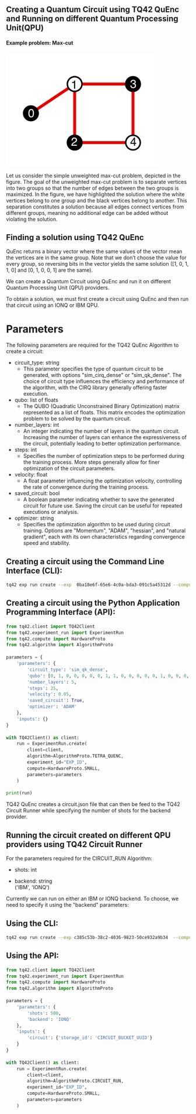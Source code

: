 Creating a Quantum Circuit using TQ42 QuEnc and Running on different Quantum Processing Unit(QPU)
-------------------------
#### Example problem: Max-cut

![img.png](../images/maxcut.png)  

Let us consider the simple unweighted max-cut problem, depicted in the figure. The goal of the unweighted max-cut problem is to separate vertices into two groups so that the number of edges between the two groups is maximized. In the figure, we have highlighted the solution where the white vertices belong to one group and the black vertices belong to another. This separation constitutes a solution because all edges connect vertices from different groups, meaning no additional edge can be added without violating the solution.  

## Finding a solution using TQ42 QuEnc  
QuEnc returns a binary vector where the same values of the vector mean the vertices are in the same group. Note that we don’t choose the value for every group, so reversing bits in the vector yields the same solution ([1, 0, 1, 1, 0] and [0, 1, 0, 0, 1] are the same).

We can create a Quantum Circuit using QuEnc and run it on different Quantum Processing Unit (QPU) providers.

To obtain a solution, we must first create a circuit using QuEnc and then run that circuit using an IONQ or IBM QPU.  

# Parameters
The following parameters are required for the TQ42 QuEnc Algorithm to create a circuit:

- circuit_type: string   
  - This parameter specifies the type of quantum circuit to be generated, with options "sim_cirq_dense" or "sim_qk_dense". The choice of circuit type influences the efficiency and performance of the algorithm, with the CIRQ library generally offering faster execution.
- qubo: list of floats
  - The QUBO (Quadratic Unconstrained Binary Optimization) matrix represented as a list of floats. This matrix encodes the optimization problem to be solved by the quantum circuit.
- number_layers: int  
  - An integer indicating the number of layers in the quantum circuit. Increasing the number of layers can enhance the expressiveness of the circuit, potentially leading to better optimization performance.
- steps: int  
  - Specifies the number of optimization steps to be performed during the training process. More steps generally allow for finer optimization of the circuit parameters.
- velocity: float  
  - A float parameter influencing the optimization velocity, controlling the rate of convergence during the training process.
- saved_circuit: bool
  - A boolean parameter indicating whether to save the generated circuit for future use. Saving the circuit can be useful for repeated executions or analysis.
- optimizer: string   
  - Specifies the optimization algorithm to be used during circuit training. Options are "Momentum", "ADAM", "hessian", and "natural gradient", each with its own characteristics regarding convergence speed and stability.

## Creating a circuit using the Command Line Interface (CLI):  

```bash
tq42 exp run create --exp  0ba18e6f-65e6-4c0a-bda3-091c5a45312d --compute small --algorithm TETRA_QUENC --parameters "{'parameters': {'circuit_type': 'sim_qk_dense', 'qubo':  [0, 1, 0, 0, 0, 0, 0, 1, 1, 0, 0, 0, 0, 0, 1, 0, 0, 0, 0, 1, 0, 0, 0, 0, 0]}, 'inputs': {}}'
```                                                                                                                                                                      

## Creating a circuit using the Python Application Programming Interface (API):

```python
from tq42.client import TQ42Client
from tq42.experiment_run import ExperimentRun
from tq42.compute import HardwareProto
from tq42.algorithm import AlgorithmProto

parameters = {
    'parameters': {
        'circuit_type': 'sim_qk_dense',
        'qubo': [0, 1, 0, 0, 0, 0, 0, 1, 1, 0, 0, 0, 0, 0, 1, 0, 0, 0, 0, 1, 0, 0, 0, 0, 0],
        'number_layers': 5,
        'steps': 25,
        'velocity': 0.05,
        'saved_circuit': True,
        'optimizer': 'ADAM'
    },
    'inputs': {}
}

with TQ42Client() as client:
    run = ExperimentRun.create(
        client=client,
        algorithm=AlgorithmProto.TETRA_QUENC,
        experiment_id="EXP_ID",
        compute=HardwareProto.SMALL,
        parameters=parameters
    )

print(run)
```

TQ42 QuEnc creates a circuit.json file that can then be feed to the TQ42 Circuit Runner while specifying the number of shots for the backend provider.


Running the circuit created on different QPU providers using TQ42 Circuit Runner
-------------------------
For the parameters required for the CIRCUIT_RUN Algorithm:

- shots: int  

- backend: string   
('IBM', 'IONQ')

Currently we can run on either an IBM or IONQ backend. To choose, we need to specify it using the "backend" parameters:  

## Using the CLI:

```bash
tq42 exp run create --exp c385c53b-38c2-4036-9823-50ce932a9b34  --compute small --algorithm CIRCUIT_RUN --parameters "{'parameters': {'shots':500, 'backend':'IONQ'}, 'inputs': {'circuit': {'storage_id': 'CIRCUIT_BUCKET_UUID'}}}"
```

## Using the API:

```python
from tq42.client import TQ42Client
from tq42.experiment_run import ExperimentRun
from tq42.compute import HardwareProto
from tq42.algorithm import AlgorithmProto

parameters = {
    'parameters': {
        'shots': 500,
        'backend': 'IONQ'
    },
    'inputs': {
        'circuit': {'storage_id': 'CIRCUIT_BUCKET_UUID'}
    }
}

with TQ42Client() as client:
    run = ExperimentRun.create(
        client=client,
        algorithm=AlgorithmProto.CIRCUIT_RUN,
        experiment_id="EXP_ID",
        compute=HardwareProto.SMALL,
        parameters=parameters
    )
```
